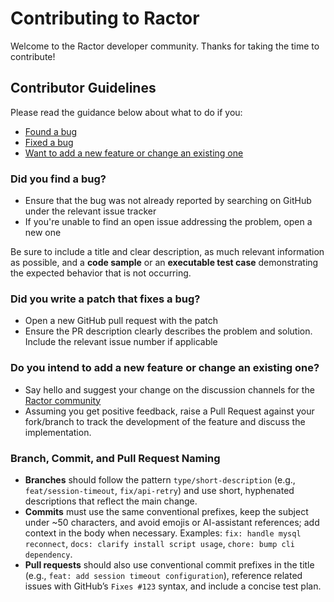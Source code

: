 # Contributing to Ractor

Welcome to the Ractor developer community. Thanks for taking the time to contribute!

## Contributor Guidelines

Please read the guidance below about what to do if you:

- [Found a bug](#did-you-find-a-bug)
- [Fixed a bug](#did-you-write-a-patch-that-fixes-a-bug)
- [Want to add a new feature or change an existing one](#do-you-intend-to-add-a-new-feature-or-change-an-existing-one)

### Did you find a bug?

- Ensure that the bug was not already reported by searching on GitHub under the relevant issue tracker
- If you're unable to find an open issue addressing the problem, open a new one

Be sure to include a title and clear description, as much relevant information as possible, and a **code sample** or an **executable test case** demonstrating the expected behavior that is not occurring.

### Did you write a patch that fixes a bug?

- Open a new GitHub pull request with the patch
- Ensure the PR description clearly describes the problem and solution. Include the relevant issue number if applicable

### Do you intend to add a new feature or change an existing one?

- Say hello and suggest your change on the discussion channels for the [Ractor community](https://discord.gg/jTpP6PgZtt)
- Assuming you get positive feedback, raise a Pull Request against your fork/branch to track the development of the feature and discuss the implementation.

### Branch, Commit, and Pull Request Naming

- **Branches** should follow the pattern `type/short-description` (e.g., `feat/session-timeout`, `fix/api-retry`) and use short, hyphenated descriptions that reflect the main change.
- **Commits** must use the same conventional prefixes, keep the subject under ~50 characters, and avoid emojis or AI-assistant references; add context in the body when necessary. Examples: `fix: handle mysql reconnect`, `docs: clarify install script usage`, `chore: bump cli dependency`.
- **Pull requests** should also use conventional commit prefixes in the title (e.g., `feat: add session timeout configuration`), reference related issues with GitHub’s `Fixes #123` syntax, and include a concise test plan.
